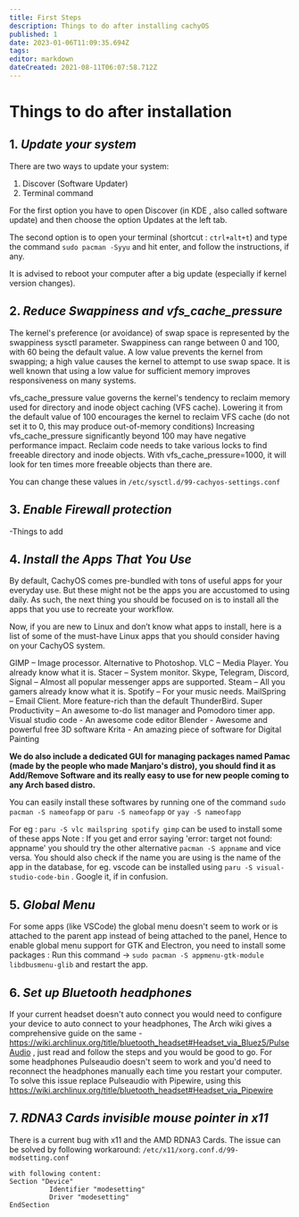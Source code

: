 ```yaml
---
title: First Steps
description: Things to do after installing cachyOS
published: 1
date: 2023-01-06T11:09:35.694Z
tags: 
editor: markdown
dateCreated: 2021-08-11T06:07:58.712Z
---
```


# Things to do after installation

## 1. ***Update your system***
There are two ways to update your system:
1. Discover (Software Updater)
2. Terminal command 


For the first option you have to open Discover (in KDE , also called software update) and then choose the option Updates at the left tab.

The second option is to open your terminal (shortcut : `ctrl+alt+t`) and type the command `sudo pacman -Syyu` and hit enter, and follow the instructions, if any.

It is advised to reboot your computer after a big update (especially if kernel version changes).

## 2. ***Reduce Swappiness and vfs_cache_pressure***
The kernel's preference (or avoidance) of swap space is represented by the swappiness sysctl parameter. Swappiness can range between 0 and 100, with 60 being the default value.
A low value prevents the kernel from swapping; a high value causes the kernel to attempt to use swap space. It is well known that using a low value for sufficient memory improves responsiveness on many systems.

vfs_cache_pressure value governs the kernel's tendency to reclaim memory used for directory and inode object caching (VFS cache).
Lowering it from the default value of 100 encourages the kernel to reclaim VFS cache (do not set it to 0, this may produce out-of-memory conditions)
Increasing vfs_cache_pressure significantly beyond 100 may have negative performance impact. Reclaim code needs to take various locks to find freeable directory and inode objects. With vfs_cache_pressure=1000, it will look for ten times more freeable objects than there are.

You can change these values in `/etc/sysctl.d/99-cachyos-settings.conf`

## 3. ***Enable Firewall protection***
-Things to add

## 4. ***Install the Apps That You Use***
By default, CachyOS comes pre-bundled with tons of useful apps for your everyday use. But these might not be the apps you are accustomed to using daily. As such, the next thing you should be focused on is to install all the apps that you use to recreate your workflow.

Now, if you are new to Linux and don’t know what apps to install, here is a list of some of the must-have Linux apps that you should consider having on your CachyOS system.

GIMP – Image processor. Alternative to Photoshop.
VLC – Media Player. You already know what it is.
Stacer – System monitor.
Skype, Telegram, Discord, Signal – Almost all popular messenger apps are supported.
Steam – All you gamers already know what it is.
Spotify – For your music needs.
MailSpring – Email Client. More feature-rich than the default ThunderBird.
Super Productivity – An awesome to-do list manager and Pomodoro timer app.
Visual studio code - An awesome code editor
Blender - Awesome and powerful free 3D software 
Krita - An amazing piece of software for Digital Painting

**We do also include a dedicated GUI for managing packages named Pamac (made by the people who made Manjaro's distro), you should find it as Add/Remove Software and its really easy to use for new people coming to any Arch based distro.**


You can easily install these softwares by running one of the command `sudo pacman -S nameofapp` or `paru -S nameofapp` or `yay -S nameofapp`

For eg : `paru -S vlc mailspring spotify gimp` can be used to install some of these apps
Note : If you get and error saying 'error: target not found: appname' you should try the other alternative `pacman -S appname` and vice versa. You should also check if the name you are using is the name of the app in the database, for eg. vscode can be installed using `paru -S visual-studio-code-bin` . Google it, if in confusion.


## 5. ***Global Menu***
For some apps (like VSCode) the global menu doesn't seem to work or is attached to the parent app instead of being attached to the panel, Hence to enable global menu support for GTK and Electron, you need to install some packages :
Run this command -> `sudo pacman -S appmenu-gtk-module libdbusmenu-glib` and restart the app.

## 6. ***Set up Bluetooth headphones***
If your current headset doesn't auto connect you would need to configure your device to auto connect to your headphones, The Arch wiki gives a comprehensive guide on the same - https://wiki.archlinux.org/title/bluetooth_headset#Headset_via_Bluez5/PulseAudio , just read and follow the steps and you would be good to go.
For some headphones Pulseaudio doesn't seem to work and you'd need to reconnect the headphones manually each time you restart your computer. To solve this issue replace Pulseaudio with Pipewire, using this https://wiki.archlinux.org/title/bluetooth_headset#Headset_via_Pipewire

## 7. ***RDNA3 Cards invisible mouse pointer in x11***
There is a current bug with x11 and the AMD RDNA3 Cards.
The issue can be solved by following workaround:
`/etc/x11/xorg.conf.d/99-modsetting.conf`
```
with following content:
Section "Device"
          Identifier "modesetting"
          Driver "modesetting"
EndSection
```